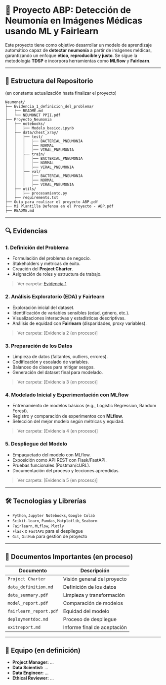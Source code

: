 
# 🧠 Proyecto ABP: Detección de Neumonía en Imágenes Médicas usando ML y Fairlearn

Este proyecto tiene como objetivo desarrollar un modelo de aprendizaje automático capaz de **detectar neumonía** a partir de imágenes médicas, garantizando un enfoque **ético, reproducible y justo**. Se sigue la metodología **TDSP** e incorpora herramientas como **MLflow** y **Fairlearn**.

---

## 📁 Estructura del Repositorio
(en constante actualización hasta finalizar el proyecto)

```
Neumonet/
├── Evidencia_1_definicion_del_problema/
│   ├── README.md
│   └── NEUMONET PPII.pdf
├── Proyecto_Neumonia
│   ├── notebooks/
│   │   ├── Modelo_basico.ipynb
│   ├── data/chest_xray/
│   │   ├── test/
│   │   │   ├── BACTERIAL_PNEUMONIA
│   │   │   ├── NORMAL
│   │   │   ├── VIRAL_PNEUMONIA
│   │   ├── train/
│   │   │   ├── BACTERIAL_PNEUMONIA
│   │   │   ├── NORMAL
│   │   │   ├── VIRAL_PNEUMONIA
│   │   ├── val/
│   │   │   ├── BACTERIAL_PNEUMONIA
│   │   │   ├── NORMAL
│   │   │   ├── VIRAL_PNEUMONIA
│   ├── utils/
│   │   ├── procesamiento.py
│   ├── requirements.txt
├── Guía para realizar el proyecto ABP.pdf
├── Mi Plantilla Defensa en el Proyecto - ABP.pdf
├── README.md
```

---

## 🔍 Evidencias

### 1. Definición del Problema
- Formulación del problema de negocio.
- Stakeholders y métricas de éxito.
- Creación del **Project Charter**.
- Asignación de roles y estructura de trabajo.
> Ver carpeta: [Evidencia 1](https://github.com/Lalita635/TSCDIA-2025/tree/main/Neumonet/Evidencia_1_%20Definici%C3%B3n_del_problema)

### 2. Análisis Exploratorio (EDA) y Fairlearn
- Exploración inicial del dataset.
- Identificación de variables sensibles (edad, género, etc.).
- Visualizaciones interactivas y estadísticas descriptivas.
- Análisis de equidad con **Fairlearn** (disparidades, proxy variables).
> Ver carpeta: [Evidencia 2 (en proceso)]

### 3. Preparación de los Datos
- Limpieza de datos (faltantes, outliers, errores).
- Codificación y escalado de variables.
- Balanceo de clases para mitigar sesgos.
- Generación del dataset final para modelado.
> Ver carpeta: [Evidencia 3 (en proceso)]

### 4. Modelado Inicial y Experimentación con MLflow
- Entrenamiento de modelos básicos (e.g., Logistic Regression, Random Forest).
- Registro y comparación de experimentos con **MLflow**.
- Selección del mejor modelo según métricas y equidad.
> Ver carpeta: [Evidencia 4 (en proceso)]

### 5. Despliegue del Modelo
- Empaquetado del modelo con MLflow.
- Exposición como API REST con Flask/FastAPI.
- Pruebas funcionales (Postman/cURL).
- Documentación del proceso y lecciones aprendidas.
> Ver carpeta: [Evidencia 5 (en proceso)]

---

## 🛠️ Tecnologías y Librerías

- `Python`, `Jupyter Notebooks`, `Google Colab `
- `Scikit-learn`, `Pandas`, `Matplotlib`, `Seaborn`
- `Fairlearn`, `MLflow`, `Plotly`
- `Flask` o `FastAPI` para el despliegue
- `Git`, `GitHub` para gestión de proyecto

---

## 📑 Documentos Importantes (en proceso)

| Documento | Descripción |
|----------|-------------|
| `Project Charter` | Visión general del proyecto |
| `data_definition.md` | Definición de los datos |
| `data_summary.pdf` | Limpieza y transformación |
| `model_report.pdf` | Comparación de modelos |
| `fairlearn_report.pdf` | Equidad del modelo |
| `deploymentdoc.md` | Proceso de despliegue |
| `exitreport.md` | Informe final de aceptación |

---

## 👥 Equipo (en definición)

- **Project Manager:** ...
- **Data Scientist:** ...
- **Data Engineer:** ...
- **Ethical Reviewer:** ...

